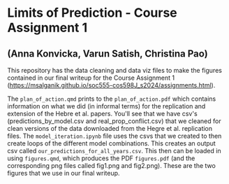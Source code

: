 # Limits of Prediction - Course Assignment 1 
## (Anna Konvicka, Varun Satish, Christina Pao)

This repository has the data cleaning and data viz files to make the figures contained in our final writeup for the Course Assignment 1 (https://msalganik.github.io/soc555-cos598J_s2024/assignments.html).

The `plan_of_action.qmd` prints to the `plan_of_action.pdf` which contains information on what we did (in informal terms) for the replication and extension of the Hebre et al. papers. You'll see that we have csv's (predictions_by_model.csv and real_prop_conflict.csv) that we cleaned for clean versions of the data downloaded from the Hegre et al. replication files. The `model_iteration.ipynb` file uses the csvs that we created to then create loops of the different model combinations. This creates an output csv called `our_predictions_for_all_years.csv`. This then can be loaded in using `figures.qmd`, which produces the PDF `figures.pdf` (and the corresponding png files called fig1.png and fig2.png). These are the two figures that we use in our final writeup.
